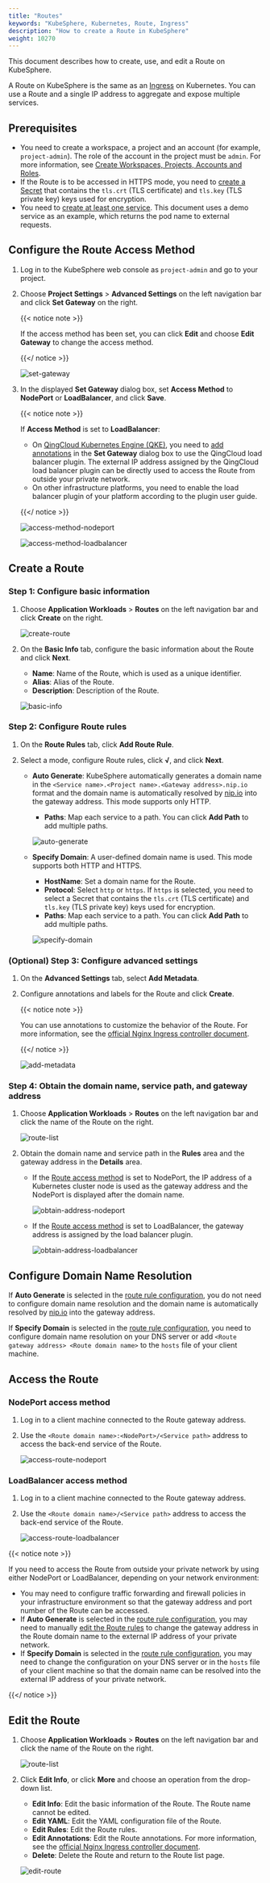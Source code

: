 ```yaml
---
title: "Routes"
keywords: "KubeSphere, Kubernetes, Route, Ingress"
description: "How to create a Route in KubeSphere"
weight: 10270
---
```


This document describes how to create, use, and edit a Route on KubeSphere.

A Route on KubeSphere is the same as an [Ingress](https://kubernetes.io/docs/concepts/services-networking/ingress/#what-is-ingress) on Kubernetes. You can use a Route and a single IP address to aggregate and expose multiple services.

## Prerequisites

- You need to create a workspace, a project and an account (for example, `project-admin`). The role of the account in the project must be `admin`. For more information, see [Create Workspaces, Projects, Accounts and Roles](/docs/quick-start/create-workspace-and-project/).
- If the Route is to be accessed in HTTPS mode, you need to [create a Secret](/docs/project-user-guide/configuration/secrets/) that contains the `tls.crt` (TLS certificate) and `tls.key` (TLS private key) keys used for encryption.
- You need to [create at least one service](/docs/project-user-guide/application-workloads/services/). This document uses a demo service as an example, which returns the pod name to external requests.

## Configure the Route Access Method

1. Log in to the KubeSphere web console as `project-admin` and go to your project.

2. Choose **Project Settings** > **Advanced Settings** on the left navigation bar and click **Set Gateway** on the right.

   {{< notice note >}}

   If the access method has been set, you can click **Edit** and choose **Edit Gateway** to change the access method.

   {{</ notice >}}

   ![set-gateway](/images/docs/project-user-guide/application-workloads/routes/set-gateway.png)

3. In the displayed **Set Gateway** dialog box, set **Access Method** to **NodePort** or **LoadBalancer**, and click **Save**.

   {{< notice note >}}

   If **Access Method** is set to **LoadBalancer**:

   * On [QingCloud Kubernetes Engine (QKE)](https://appcenter.qingcloud.com/apps/app-cmgbd5k2), you need to [add annotations](https://github.com/yunify/qingcloud-cloud-controller-manager/blob/v1.3.4/docs/configure.md) in the **Set Gateway** dialog box to use the QingCloud load balancer plugin. The external IP address assigned by the QingCloud load balancer plugin can be directly used  to access the Route from outside your private network.
   * On other infrastructure platforms, you need to enable the load balancer plugin of your platform according to the plugin user guide.

   {{</ notice >}}

   ![access-method-nodeport](/images/docs/project-user-guide/application-workloads/routes/access-method-nodeport.png)
   
   ![access-method-loadbalancer](/images/docs/project-user-guide/application-workloads/routes/access-method-loadbalancer.png)

## Create a Route

### Step 1: Configure basic information

1. Choose **Application Workloads** > **Routes** on the left navigation bar and click **Create** on the right.

   ![create-route](/images/docs/project-user-guide/application-workloads/routes/create-route.png)

2. On the **Basic Info** tab, configure the basic information about the Route and click **Next**.
   * **Name**: Name of the Route, which is used as a unique identifier.
   * **Alias**: Alias of the Route.
   * **Description**: Description of the Route.

   ![basic-info](/images/docs/project-user-guide/application-workloads/routes/basic-info.png)

### Step 2: Configure Route rules

1. On the **Route Rules** tab, click **Add Route Rule**.

2. Select a mode, configure Route rules, click **√**, and click **Next**.

   * **Auto Generate**: KubeSphere automatically generates a domain name in the `<Service name>.<Project name>.<Gateway address>.nip.io` format and the domain name is automatically resolved by [nip.io](https://nip.io/) into the gateway address. This mode supports only HTTP.
     
     * **Paths**: Map each service to a path. You can click **Add Path** to add multiple paths.
     
     ![auto-generate](/images/docs/project-user-guide/application-workloads/routes/auto-generate.png)
     
   * **Specify Domain**: A user-defined domain name is used. This mode supports both HTTP and HTTPS.
     
     * **HostName**: Set a domain name for the Route.
     * **Protocol**: Select `http` or `https`. If `https` is selected, you need to select a Secret that contains the `tls.crt` (TLS certificate) and `tls.key` (TLS private key) keys used for encryption.
     * **Paths**: Map each service to a path. You can click **Add Path** to add multiple paths.
   
     ![specify-domain](/images/docs/project-user-guide/application-workloads/routes/specify-domain.png)

### (Optional) Step 3: Configure advanced settings

1. On the **Advanced Settings** tab, select **Add Metadata**.

2. Configure annotations and labels for the Route and click **Create**.

   {{< notice note >}}

   You can use annotations to customize the behavior of the Route. For more information, see the [official Nginx Ingress controller document](https://kubernetes.github.io/ingress-nginx/user-guide/nginx-configuration/annotations/).

   {{</ notice >}}

   ![add-metadata](/images/docs/project-user-guide/application-workloads/routes/add-metadata.png)

### Step 4: Obtain the domain name, service path, and gateway address

1. Choose **Application Workloads** > **Routes** on the left navigation bar and click the name of the Route on the right.

   ![route-list](/images/docs/project-user-guide/application-workloads/routes/route-list.png)

2. Obtain the domain name and service path in the **Rules** area and the gateway address in the **Details** area.

   * If the [Route access method](#configure-the-route-access-method) is set to NodePort, the IP address of a Kubernetes cluster node is used as the gateway address and the NodePort is displayed after the domain name.

     ![obtain-address-nodeport](/images/docs/project-user-guide/application-workloads/routes/obtain-address-nodeport.png)

   * If the [Route access method](#configure-the-route-access-method) is set to LoadBalancer, the gateway address is assigned by the load balancer plugin.

     ![obtain-address-loadbalancer](/images/docs/project-user-guide/application-workloads/routes/obtain-address-loadbalancer.png)

## Configure Domain Name Resolution

If **Auto Generate** is selected in the [route rule configuration](#step-2-configure-route-rules), you do not need to configure domain name resolution and the domain name is automatically resolved by [nip.io](https://nip.io/) into the gateway address.

If **Specify Domain** is selected in the [route rule configuration](#step-2-configure-route-rules), you need to configure domain name resolution on your DNS server or add `<Route gateway address> <Route domain name>` to the `hosts` file of your client machine.

## Access the Route

### NodePort access method

1. Log in to a client machine connected to the Route gateway address.

2. Use the `<Route domain name>:<NodePort>/<Service path>` address to access the back-end service of the Route.

   ![access-route-nodeport](/images/docs/project-user-guide/application-workloads/routes/access-route-nodeport.png)

### LoadBalancer access method

1. Log in to a client machine connected to the Route gateway address.

2. Use the `<Route domain name>/<Service path>` address to access the back-end service of the Route.

   ![access-route-loadbalancer](/images/docs/project-user-guide/application-workloads/routes/access-route-loadbalancer.png)

{{< notice note >}}

If you need to access the Route from outside your private network by using either NodePort or LoadBalancer, depending on your network environment:

* You may need to configure traffic forwarding and firewall policies in your infrastructure environment so that the gateway address and port number of the Route can be accessed.
* If **Auto Generate** is selected in the [route rule configuration](#step-2-configure-route-rules), you may need to manually [edit the Route rules](#edit-the-route) to change the gateway address in the Route domain name to the external IP address of your private network.
* If **Specify Domain** is selected in the [route rule configuration](http://localhost:1313/docs/project-user-guide/application-workloads/routes/#step-2-configure-route-rules), you may need to change the configuration on your DNS server or in the `hosts` file of your client machine so that the domain name can be resolved into the external IP address of your private network. 

{{</ notice >}}

## Edit the Route

1. Choose **Application Workloads** > **Routes** on the left navigation bar and click the name of the Route on the right.

   ![route-list](/images/docs/project-user-guide/application-workloads/routes/route-list.png)

2. Click **Edit Info**, or click **More** and choose an operation from the drop-down list. 
   * **Edit Info**: Edit the basic information of the Route. The Route name cannot be edited.
   * **Edit YAML**: Edit the YAML configuration file of the Route.
   * **Edit Rules**: Edit the Route rules.
   * **Edit Annotations**: Edit the Route annotations. For more information, see the [official Nginx Ingress controller document](https://kubernetes.github.io/ingress-nginx/user-guide/nginx-configuration/annotations/).
   * **Delete**: Delete the Route and return to the Route list page.

   ![edit-route](/images/docs/project-user-guide/application-workloads/routes/edit-route.png)

